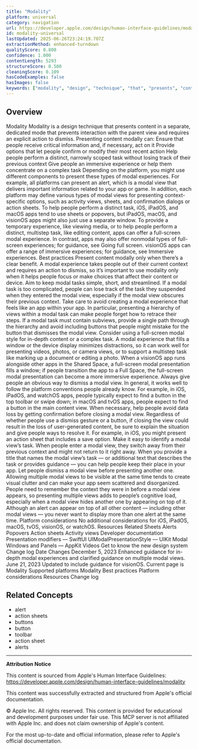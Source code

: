 ```yaml
---
title: "Modality"
platform: universal
category: navigation
url: https://developer.apple.com/design/human-interface-guidelines/modality
id: modality-universal
lastUpdated: 2025-06-26T23:24:19.707Z
extractionMethod: enhanced-turndown
qualityScore: 0.800
confidence: 1.000
contentLength: 5293
structureScore: 0.500
cleaningScore: 0.109
hasCodeExamples: false
hasImages: false
keywords: ["modality", "design", "technique", "that", "presents", "content", "separate", "dedicated", "mode", "prevents"]
---
```

## Overview

Modality Modality is a design technique that presents content in a separate, dedicated mode that prevents interaction with the parent view and requires an explicit action to dismiss. Presenting content modally can: Ensure that people receive critical information and, if necessary, act on it Provide options that let people confirm or modify their most recent action Help people perform a distinct, narrowly scoped task without losing track of their previous context Give people an immersive experience or help them concentrate on a complex task Depending on the platform, you might use different components to present these types of modal experiences. For example, all platforms can present an alert, which is a modal view that delivers important information related to your app or game. In addition, each platform may define various types of modal views for presenting context-specific options, such as activity views, sheets, and confirmation dialogs or action sheets. To help people perform a distinct task, iOS, iPadOS, and macOS apps tend to use sheets or popovers, but iPadOS, macOS, and visionOS apps might also just use a separate window. To provide a temporary experience, like viewing media, or to help people perform a distinct, multistep task, like editing content, apps can offer a full-screen modal experience. In contrast, apps may also offer nonmodal types of full-screen experiences; for guidance, see Going full screen. visionOS apps can offer a range of immersive experiences; for guidance, see Immersive experiences. Best practices Present content modally only when there’s a clear benefit. A modal experience takes people out of their current context and requires an action to dismiss, so it’s important to use modality only when it helps people focus or make choices that affect their content or device. Aim to keep modal tasks simple, short, and streamlined. If a modal task is too complicated, people can lose track of the task they suspended when they entered the modal view, especially if the modal view obscures their previous context. Take care to avoid creating a modal experience that feels like an app within your app. In particular, presenting a hierarchy of views within a modal task can make people forget how to retrace their steps. If a modal task must contain subviews, provide a single path through the hierarchy and avoid including buttons that people might mistake for the button that dismisses the modal view. Consider using a full-screen modal style for in-depth content or a complex task. A modal experience that fills a window or the device display minimizes distractions, so it can work well for presenting videos, photos, or camera views, or to support a multistep task like marking up a document or editing a photo. When a visionOS app runs alongside other apps in the Shared Space, a full-screen modal presentation fills a window; if people transition the app to a Full Space, the full-screen modal presentation can become a more immersive experience. Always give people an obvious way to dismiss a modal view. In general, it works well to follow the platform conventions people already know. For example, in iOS, iPadOS, and watchOS apps, people typically expect to find a button in the top toolbar or swipe down; in macOS and tvOS apps, people expect to find a button in the main content view. When necessary, help people avoid data loss by getting confirmation before closing a modal view. Regardless of whether people use a dismiss gesture or a button, if closing the view could result in the loss of user-generated content, be sure to explain the situation and give people ways to resolve it. For example, in iOS, you might present an action sheet that includes a save option. Make it easy to identify a modal view’s task. When people enter a modal view, they switch away from their previous context and might not return to it right away. When you provide a title that names the modal view’s task — or additional text that describes the task or provides guidance — you can help people keep their place in your app. Let people dismiss a modal view before presenting another one. Allowing multiple modal views to be visible at the same time tends to create visual clutter and can make your app seem scattered and disorganized. People need to remember the context they were in before a modal view appears, so presenting multiple views adds to people’s cognitive load, especially when a modal view hides another one by appearing on top of it. Although an alert can appear on top of all other content — including other modal views — you never want to display more than one alert at the same time. Platform considerations No additional considerations for iOS, iPadOS, macOS, tvOS, visionOS, or watchOS. Resources Related Sheets Alerts Popovers Action sheets Activity views Developer documentation Presentation modifiers — SwiftUI UIModalPresentationStyle — UIKit Modal Windows and Panels — AppKit Videos Get to know the new design system Change log Date Changes December 5, 2023 Enhanced guidance for in-depth modal experiences and clarified guidance on multiple modal views. June 21, 2023 Updated to include guidance for visionOS. Current page is Modality Supported platforms Modality Best practices Platform considerations Resources Change log

## Related Concepts

- alert
- action sheets
- buttons
- button
- toolbar
- action sheet
- alerts

---

**Attribution Notice**

This content is sourced from Apple's Human Interface Guidelines: https://developer.apple.com/design/human-interface-guidelines/modality

This content was successfully extracted and structured from Apple's official documentation.

© Apple Inc. All rights reserved. This content is provided for educational and development purposes under fair use. This MCP server is not affiliated with Apple Inc. and does not claim ownership of Apple's content.

For the most up-to-date and official information, please refer to Apple's official documentation.
